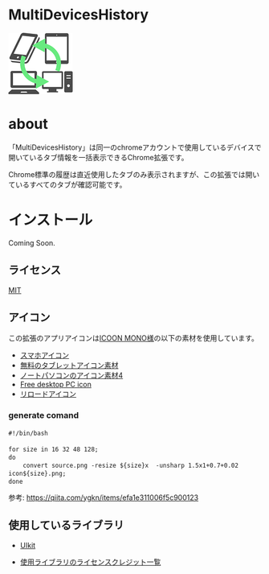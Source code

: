 # MultiDevicesHistory

![icon](https://github.com/ik11235/MultiDevicesHistory/raw/master/images/icon128.png)

# about

「MultiDevicesHistory」は同一のchromeアカウントで使用しているデバイスで開いているタブ情報を一括表示できるChrome拡張です。

Chrome標準の履歴は直近使用したタブのみ表示されますが、この拡張では開いているすべてのタブが確認可能です。


# インストール

Coming Soon.

## ライセンス

[MIT](LICENSE)

## アイコン

この拡張のアプリアイコンは[ICOON MONO様](https://icooon-mono.com/)の以下の素材を使用しています。

- [スマホアイコン](https://icooon-mono.com/16145-%e3%82%b9%e3%83%9e%e3%83%9b%e3%82%a2%e3%82%a4%e3%82%b3%e3%83%b3/)
- [無料のタブレットアイコン素材](https://icooon-mono.com/11052-%e7%84%a1%e6%96%99%e3%81%ae%e3%82%bf%e3%83%96%e3%83%ac%e3%83%83%e3%83%88%e3%82%a2%e3%82%a4%e3%82%b3%e3%83%b3%e7%b4%a0%e6%9d%90/)
- [ノートパソコンのアイコン素材4 ](https://icooon-mono.com/11049-%e3%83%8e%e3%83%bc%e3%83%88%e3%83%91%e3%82%bd%e3%82%b3%e3%83%b3%e3%81%ae%e3%82%a2%e3%82%a4%e3%82%b3%e3%83%b3%e7%b4%a0%e6%9d%904/)
- [Free desktop PC icon](https://icooon-mono.com/11043-free-desktop-pc-icon/)
- [リロードアイコン](https://icooon-mono.com/15804-%e3%83%aa%e3%83%ad%e3%83%bc%e3%83%89%e3%82%a2%e3%82%a4%e3%82%b3%e3%83%b3/)

### generate comand

```shell script
#!/bin/bash

for size in 16 32 48 128;
do
    convert source.png -resize ${size}x  -unsharp 1.5x1+0.7+0.02 icon${size}.png;
done
```

参考: https://qiita.com/ygkn/items/efa1e311006f5c900123

## 使用しているライブラリ

- [UIkit](https://getuikit.com/)

- [使用ライブラリのライセンスクレジット一覧](CREDITS)

